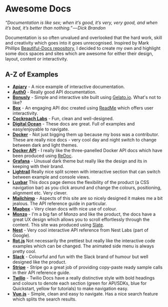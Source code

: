 # Awesome Docs

*“Documentation is like sex; when it’s good, it’s very, very good, and when it’s bad, it’s better than nothing.” — Dick Brandon*

Documentation is so often unvalued and overlooked that the hard work, skill and creativity which goes into it goes unrecognised. Inspired by Mark Phillips [Beautiful-Docs repository](https://github.com/PharkMillups/beautiful-docs), I decided to create my own and highlight some docs spaces and sites which are awesome for either their design, layout, content or interactivity. 

## A-Z of Examples
* **[Apiary](https://help.apiary.io/tools/embed/)** - A nice example of interactive documentation.
* **[Auth0](https://auth0.com/docs/api/authentication?http#introduction)** - Really good API documentation.
* **[Bonusly](https://bonusly.gelato.io/docs/versions/353215342023018198)** - Simple and interactive site built using [Gelato.io](https://gelato). What's not to like?
* **[Box](https://developer.box.com/reference)** - An engaging API doc created using [ReadMe](https://readme.io) which offers user interactivity.
* **[Cockroach Labs](https://www.cockroachlabs.com/docs/stable/)** - Fun, clean and well-designed.  
* **[Digital Ocean](https://developers.digitalocean.com/documentation/v2/#introduction)** - These docs are great. Full of examples and easy/enjoyable to navigate.
* **[Docker](https://docs.docker.com/get-started/)** - Not just bigging them up because my boss was a contributor. These are really nice docs - very cool day and night switch to change between dark and light themes. 
* **[Docker API](https://docs.docker.com/engine/api/v1.25/)** - I really like the three-panelled Docker API docs which have been produced using [ReDoc](https://github.com/Rebilly/ReDoc). 
* **[Grafana](http://docs.grafana.org/)** - Unusual dark theme but really like the design and its in keeping with their brand.
* **[Lightrail](https://www.lightrail.com/docs/)** Really nice split screen with interactive section that can switch between example and console views.
* **[Luxbar](https://balzss.github.io/luxbar/)** This docs page demos the flexibility of the product (a CSS navigation bar) as you click around and change the colours, positioning, alignment etc. Very clever.
* **[Mailchimp](http://developer.mailchimp.com/documentation/mailchimp/reference/overview/)** - Aspects of this site are so nicely designed it makes me a bit jealous. The API reference guide in particular.
* **[Mapbox](https://www.mapbox.com/mapbox-gl-js/api/)** - Very clean docs with nice use of colour.
* **[Monzo](https://monzo.com/docs)** - I'm a big fan of Monzo and like the product, the docs have a great UX design which allows you to scroll effortlessly through the content. This site was produced using [Slate](https://github.com/lord/slate).
* **[Nest](https://developers.nest.com/documentation/api-reference)** - Very cool interactive API reference from Nest Labs (part of Google).
* **[Rot.js](http://ondras.github.io/rot.js/manual/)** Not necessarily the prettiest but really like the interactive code examples which can be changed. The animated side menu is always pretty cool.
* **[Slack](https://api.slack.com/)** - Colourful and fun with the Slack brand of humour but well designed like the product.
* **[Stripe](https://stripe.com/docs/api#intro)** - Stripe go a great job of providing copy-paste ready sample calls in their API reference guide.
* **[Twilio](https://www.twilio.com/docs/)** - Twilio Docs have a really distinctive style with bold headings and colours to denote each section (green for API/SDKs, blue for Quickstart, yellow for tutorials) to make navigation easy. 
* **[Vue.js](https://vuejs.org/v2/guide/index.html)** - Simple, clean and easy to navigate. Has a nice search feature which splits the search results.
